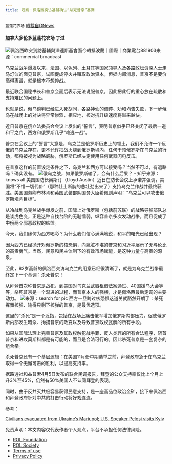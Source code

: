 ```yaml
---
title: 观察：佩洛西突访基辅确认“杀死普京”基调
---
```

`蓝莲花农场` [轉載自GNews](https://gnews.org/zh-hans/2450151/)

#### 加拿大多伦多蓝莲花农场 丁过
 
![佩洛西昨突到訪基輔與澤連斯基會面今轉抵波蘭｜國際｜商業電台881903](https://stream.881903.com/public/e64eb0c47f8684c5de2ae804cac9e0c0/2022/05/5eb788aaf03a712ba86abe03440cd7cc.jpg)来源：commercial broadcast
 
乌克兰战争爆发以来，法国、以色列、土耳其等国家领导人及各路政坛资深人士走马灯似的面见普京，试图促成停火并赚取政治资本，但据内部消息，普京不是要价高得离谱，就是根本不想停战。
 
最近联合国秘书长和普京会面后表示无法说服普京，因此把此行的重心放在疏散和支持难民的问题上。
 
也就是说，俄乌谈判已经进入死胡同，各路神仙的调停、劝和均告失败，下一步俄乌在战场上的对决将异常惨烈，相应地，核对抗升级速度将越来越快。
 
近日普京在俄立法委员会会议上发出的“誓言”，表明普京似乎已经关闭了最后一道和平之门，西方和俄罗斯几乎“难逃一战”。
 
普京在会议上的“誓言”大意是，乌克兰是俄罗斯历史上的领土，我们不允许一个反俄的乌克兰存在，更不允许把战火烧到俄罗斯境内，任何干预俄罗斯在乌克兰的行动，都将被视为战略威胁，俄罗斯已经决定使用任何武器闪电反击。
 
在普京这样的前置设定条件之下，乌克兰和西方可以接受吗？当然不可以，有退路吗？确实没有。
 ![俄乌之战，如果俄罗斯输了，会有什么后果？ - 知乎](https://pica.zhimg.com/50/v2-f8579964a21bfdcc2495791c1a3dc97a_720w.jpg?source=1940ef5c)来源：knows all 
美国国防长奥斯汀（Lloyd Austin）近日在防长会议上承诺并强调，美国将“不惜一切代价”（那种壮士断腕的悲壮劲出来了）支持乌克兰作战并最终获胜。美国国务卿布林肯和英国武装部队国务大臣希佩则声明：“乌克兰可以攻击俄罗斯境内目标”。
 
从冷战到乌克兰战争爆发之前，国际上对俄罗斯（包括前苏联）的战略导弹部队总是谈虎色变，正是这种自找台阶的无耻懦弱，纵容普京多次发动战争，而且促成了中俄两个邪恶政权的结盟。
 
今天，我们缘何为西方喝彩？为什么我们信心满满地说，和平的曙光已经出现？
 
因为西方已经抛开对俄罗斯的核恐惧，向肮脏不堪的普京和习近平展示了无与伦比的高贵勇气。当然，民意和民主体制下的有效市场赋能，是这种力量与高贵的源泉。
 
至此，82岁高龄的佩洛西突访乌克兰的用意已经很清晰了，就是为乌克兰战争最终定下一个基调：杀死普京！
 
从拜登首次称普京是战犯，到美国对乌克兰武器租借法案通过、40国援乌大会等等，杀死普京是一个渐进的过程，而普京本人的强横，才是佩洛西最后定调的主要动力。
 ![](https://assets.gnews.org/wp-content/uploads/2022/05/EA3E77AF-0C2E-46FA-B698-A7A1B0890F44_1_201_a.jpeg)来源：search for pic 
西方一旦跨过核恐惧这道关就豁然开朗了：杀死挥舞核弹、输得只剩下核弹的普京，是最优选项。
 
这里的“杀死”是一个泛指，包括在战场上痛击俄军增加俄罗斯内部压力，促使俄罗斯内部发生暗杀、拘捕普京的政变以及导致普京政权瓦解的所有手段。
 
如果从国际法理上完善普京及其政权触犯战争罪、反人类罪的所有合法程序，斩首普京和进攻莫斯科都是有可能的，而且是合法可行的。因此杀死普京是一套复杂的组合拳。
 
杀死普京还有一个基层逻辑：在美国11月份中期选举之前，拜登政府急于在乌克兰取得一个无懈可击的胜利，以提高支持率。
 
据路透社和益普索4月5日发布的联合民调报告，拜登的公众支持率仅比上个月上升3%至45%，仍然有50%美国人不认同拜登的表现。
 
同时，由于反共灭共极容易获得民意支持，是一座高品位政治金矿，接下来佩洛西和拜登政府针对中共的打击行动将好戏连连。
 
参考：
 
[Civilians evacuated from Ukraine’s Mariupol; U.S. Speaker Pelosi visits Kyiv](https://www.reuters.com/world/europe/ukraine-warns-talks-with-russia-may-collapse-battles-rage-east-2022-04-30/)

免责声明：本文内容仅代表作者个人观点，平台不承担任何法律风险。
  
- [ROL Foundation](https://rolfoundation.org/)
- [ROL Society](https://rolsociety.org/)
- [Terms of use](https://gnews.org/terms-of-use-3/)
- [Privacy Policy](https://gnews.org/privacy-policy/)
